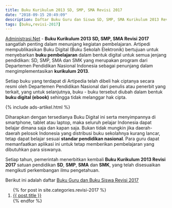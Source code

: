 ```yaml
---
title: Buku Kurikulum 2013 SD, SMP, SMA Revisi 2017
date: "2018-09-15 20:49:09"
description: Daftar Buku Guru dan Siswa SD, SMP, SMA Kurikulum 2013 Revisi 2017, Unduh Buku Kurikulum 2013 Revisi 2017.
tags: [buku,revisi-2017]
---
```


[Administrasi.Net](/ "Administrasi.Net") - **Buku Kurikulum 2013 SD, SMP, SMA Revisi 2017** sangatlah penting dalam menunjang kegiatan pembelajaran. Artipedi mempublikasikan Buku Digital (Buku Sekolah Elektronik) bertujuan untuk menyebarkan **buku pembelajaran** dalam bentuk digital untuk semua jenjang pendidikan: SD, SMP, SMA dan SMK yang merupakan program dari Departemen Pendidikan Nasional Indonesia sebagai penunjang dalam mengimplementasikan **kurikulum 2013**.

Setiap buku yang terdapat di Artipedia telah dibeli hak ciptanya secara resmi oleh Departemen Pendidikan Nasional dari penulis atau penerbit yang terkait, yang untuk selanjutnya, buku - buku tersebut diubah dalam bentuk **buku digital (ebook)** sehingga tidak melanggar hak cipta.

{% include ads-artikel.html %}

Diharapkan dengan tersedianya Buku Digital ini serta menyimpannya di smartphone, tablet atau laptop, maka seluruh pelajar Indonesia dapat belajar dimana saja dan kapan saja. Bukan tidak mungkin jika daerah-daerah pelosok Indonesia yang distribusi buku sekolahnya kurang lancar, tetap dapat belajar sesuai **standar pendidikan nasional**. Para guru dapat memanfaatkan aplikasi ini untuk tetap memberikan pembelajaran yang dibutuhkan para siswanya.

Setiap tahun, pemerintah menerbitkan kembali **Buku Kurikulum 2013 Revisi 2017**  satuan pendidikan **SD**, **SMP**, **SMA** dan **SMK**, yang telah disesuaikan mengikuti perkembangan ilmu pengetahuan.

Berikut ini adalah daftar [Buku Guru dan Buku Siswa Revisi 2017](/bsd/daftar-buku-guru-siswa-sd-smp-sma-kurikulum-2013-revisi-2017 "Buku Guru dan Siswa SD, SMP, SMA Kurikulum 2013 Revisi 2017")

<ol class="arti">{% for post in site.categories.revisi-2017 %}
<li class="{% if page.title == post.title %}current{% endif %}">
<a href="{{ post.url }}" title="{{ post.title }}">{{ post.title }}</a>
</li>
{% endfor %}
</ol>

